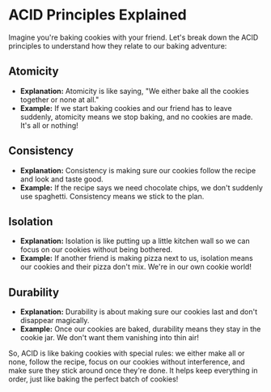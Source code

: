 
# ACID Principles Explained 

Imagine you're baking cookies with your friend. Let's break down the ACID principles to understand how they relate to our baking adventure:

## Atomicity

- **Explanation:** Atomicity is like saying, "We either bake all the cookies together or none at all."
- **Example:** If we start baking cookies and our friend has to leave suddenly, atomicity means we stop baking, and no cookies are made. It's all or nothing!

## Consistency

- **Explanation:** Consistency is making sure our cookies follow the recipe and look and taste good.
- **Example:** If the recipe says we need chocolate chips, we don't suddenly use spaghetti. Consistency means we stick to the plan.

## Isolation

- **Explanation:** Isolation is like putting up a little kitchen wall so we can focus on our cookies without being bothered.
- **Example:** If another friend is making pizza next to us, isolation means our cookies and their pizza don't mix. We're in our own cookie world!

## Durability

- **Explanation:** Durability is about making sure our cookies last and don't disappear magically.
- **Example:** Once our cookies are baked, durability means they stay in the cookie jar. We don't want them vanishing into thin air!

So, ACID is like baking cookies with special rules: we either make all or none, follow the recipe, focus on our cookies without interference, and make sure they stick around once they're done. It helps keep everything in order, just like baking the perfect batch of cookies!
